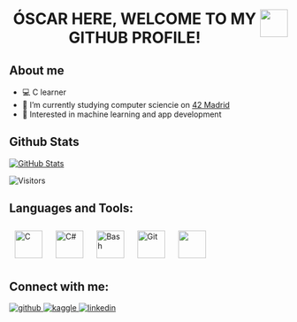 <div align=center>
<img align="center" src=https://i.giphy.com/dxn6fRlTIShoeBr69N.gif style="object-fit: cover; height: 50px; float: right">
<h1 align="center">ÓSCAR HERE, WELCOME TO MY GITHUB PROFILE!</h1>
</div>

<!--<img align="right" src=https://c.tenor.com/Z_Ah8rkdZ4YAAAAC/walking-code.gif style="object-fit: cover; height: 650px; width: 200px; float: right">-->

## About me
- 💻 C learner
- 🔭 I’m currently studying computer sciencie on [42 Madrid](https://www.42madrid.com/)
- 🧠 Interested in machine learning and app development


## Github Stats
[![GitHub Stats](https://github-readme-stats.vercel.app/api?username=0martinez&show_icons=true&count_private=true&hide=contribs&theme=gotham)](https://github.com/0martinez?tab=repositories)

![Visitors](https://komarev.com/ghpvc/?username=0martinez&&style=flat-square)




## Languages and Tools:
<div align=left>                
<img style="margin: 10px" src="https://profilinator.rishav.dev/skills-assets/c-original.svg" alt="C" height="50" />
<img style="margin: 10px" src="https://profilinator.rishav.dev/skills-assets/csharp-original.svg" alt="C#" height="50" />                                                
<img style="margin: 10px" src="https://upload.wikimedia.org/wikipedia/commons/4/4b/Bash_Logo_Colored.svg" alt="Bash" height="50" />
<img style="margin: 10px" src="https://profilinator.rishav.dev/skills-assets/git-scm-icon.svg" alt="Git" height="50" />
<img style="margin: 10px" src="https://www.interviewmagazine.com/wp-content/uploads/loading_dots.gif" alt="" height="50" />                                                   
</div>
                                                                                                                

## Connect with me:                                                                                                                    
<div align="left">
<a href="https://github.com/0martinez" target="_blank">
<img src=https://img.shields.io/badge/github-%2324292e.svg?&style=for-the-badge&logo=github&logoColor=white alt=github style="margin-bottom: 5px;" />
</a>
<a href="https://www.kaggle.com/oscrmr" target="_blank">
<img src=https://img.shields.io/badge/kaggle-%2344BAE8.svg?&style=for-the-badge&logo=kaggle&logoColor=white alt=kaggle style="margin-bottom: 5px;" />
</a>
<a href="https://linkedin.com/in/óscarmartínez" target="_blank">
<img src=https://img.shields.io/badge/linkedin-%231E77B5.svg?&style=for-the-badge&logo=linkedin&logoColor=white alt=linkedin style="margin-bottom: 5px;" />
</a>  
</div>  
  

<br/>
                                                                                                                 
                                                                                                                 
                                                                                                                 
